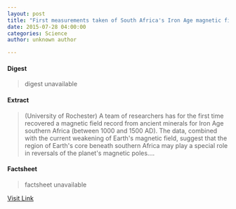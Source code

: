 ```yaml
---
layout: post
title: "First measurements taken of South Africa's Iron Age magnetic field history"
date: 2015-07-28 04:00:00
categories: Science
author: unknown author

---
```



#### Digest
>digest unavailable

#### Extract
>(University of Rochester) A team of researchers has for the first time recovered a magnetic field record from ancient minerals for Iron Age southern Africa (between 1000 and 1500 AD). The data, combined with the current weakening of Earth's magnetic field, suggest that the region of Earth's core beneath southern Africa may play a special role in reversals of the planet's magnetic poles....

#### Factsheet
>factsheet unavailable

[Visit Link](http://www.eurekalert.org/pub_releases/2015-07/uor-fmt072315.php)


